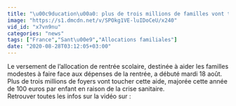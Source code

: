 ```yaml
---
title: "\u00c9ducation\u00a0: plus de trois millions de familles vont toucher l\u2019allocation de rentr\u00e9e scolaire"
image: "https://s1.dmcdn.net/v/SPOkg1VE-luIDoCeU/x240"
vid_id: "x7vn9nu"
categories: "news"
tags: ["France","Sant\u00e9","Allocations familiales"]
date: "2020-08-28T03:12:05+03:00"
---
```

Le versement de l’allocation de rentrée scolaire, destinée à aider les familles modestes à faire face aux dépenses de la rentrée, a débuté mardi 18 août. Plus de trois millions de foyers vont toucher cette aide, majorée cette année de 100 euros par enfant en raison de la crise sanitaire.  <br>Retrouver toutes les infos sur la vidéo sur : 
